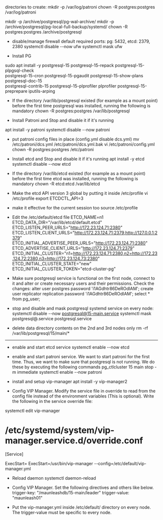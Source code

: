 directories to create:
mkdir -p /var/log/patroni
chown -R postgres:postgres /var/log/patroni

mkdir -p /archive/postgresql/pg-wal-archive/
mkdir -p /archive/postgresql/pg-local-full-backup/systemd/
chown -R postgres:postgres /archive/postgresql






- disable/manage firewall
default required ports:
pg: 5432,
etcd: 2379, 2380
systemctl disable --now ufw
systemctl mask ufw

- Install PG

sudo apt install -y postgresql-15 postgresql-15-repack postgresql-15-plpgsql-check \
postgresql-15-cron postgresql-15-pgaudit postgresql-15-show-plans postgresql-doc-15 \
postgresql-contrib-15 postgresql-15-plprofiler plprofiler postgresql-15-preprepare iputils-arping

- If the directory /var/lib/postgresql existed (for example as a mount point) before the first time postgresql
 was installed, running the following is mandatory
chown -R postgres:postgres /var/lib/postgresql


- Install Patroni and Stop and disable it if it's running

apt install -y patroni
systemctl disable --now patroni

- put patroni config files in place (config.yml disable dcs.yml)
mv /etc/patroni/dcs.yml /etc/patroni/dcs.yml.bak
vi /etc/patroni/config.yml
chown -R postgres:postgres /etc/patroni


- Install etcd and Stop and disable it if it's running
apt install -y etcd
systemctl disable --now etcd

- If the directory /var/lib/etcd existed (for example as a mount point) before the first time etcd
 was installed, running the following is mandatory
chown -R etcd:etcd /var/lib/etcd



- Make the etcd API version 3 global by putting it inside /etc/profile
vi /etc/profile
export ETCDCTL_API=3

- make it effective for the current session too
source /etc/profile

- Edit the /etc/default/etcd file
ETCD_NAME=n1
ETCD_DATA_DIR="/var/lib/etcd/default.etcd"
ETCD_LISTEN_PEER_URLS="http://172.23.124.71:2380"
ETCD_LISTEN_CLIENT_URLS="http://172.23.124.71:2379,http://127.0.0.1:2379"
ETCD_INITIAL_ADVERTISE_PEER_URLS="http://172.23.124.71:2380"
ETCD_ADVERTISE_CLIENT_URLS="http://172.23.124.71:2379"
ETCD_INITIAL_CLUSTER="n1=http://172.23.124.71:2380,n2=http://172.23.124.72:2380,n3=http://172.23.124.73:2380"
ETCD_INITIAL_CLUSTER_STATE="new"
ETCD_INITIAL_CLUSTER_TOKEN="etcd-cluster-pg"


- Make sure postgresql service is functional on the first node, connect to it and alter or
 create necessary users and their permissions. Check the changes:
alter user postgres password 'i1AGdhtr86DeROdIAM';
create user replicator replication password 'i1AGdhtr86DeROdIAM';
select * from pg_user;

- stop and disable and mask postgresql systemd service on every node:
systemctl disable --now postgresql@15-main.service
systemctl mask postgresql@.service postgresql.service


- delete data directory contents on the 2nd and 3rd nodes only
rm -rf /var/lib/postgresql/15/main/*
---------------

- enable and start etcd service
systemctl enable --now etcd

- enable and start patroni service. We want to start patroni for the first time. Thus, we want
 to make sure that postgresql is not running. We do these by executing the following commands
pg_ctlcluster 15 main stop -m immediate
systemctl enable --now patroni

- install and setup vip-manager
apt install -y vip-manager2



- Config VIP Manager. Modify the service file in override to read from the config file instead of the environment
variables (This is optional). Write the following in the service override file:

systemctl edit vip-manager

# /etc/systemd/system/vip-manager.service.d/override.conf
[Service]

ExecStart=
ExecStart=/usr/bin/vip-manager --config=/etc/default/vip-manager.yml

- Reload daemon
systemctl daemon-reload


- Config VIP Manager. Set the following directives and others like below. 
trigger-key: "/maunleashdb/15-main/leader"
trigger-value: "maunleash01"

- Put the vip-manager.yml inside /etc/default/ directory on every node. The trigger-value must be specific to every node.
